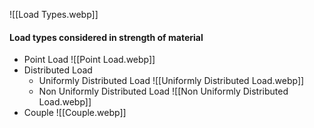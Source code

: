 ![[Load Types.webp]]
#### Load types considered in strength of material
- Point Load 
	![[Point Load.webp]]
- Distributed Load
	- Uniformly Distributed Load
		![[Uniformly Distributed Load.webp]]
	- Non Uniformly Distributed Load
		![[Non Uniformly Distributed Load.webp]]
- Couple
	![[Couple.webp]]
